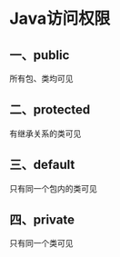 # Java访问权限

## 一、public

所有包、类均可见

## 二、protected

有继承关系的类可见

## 三、default

只有同一个包内的类可见

## 四、private

只有同一个类可见

